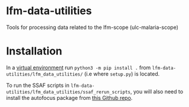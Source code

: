 # lfm-data-utilities

Tools for processing data related to the lfm-scope (ulc-malaria-scope)

# Installation

In a [virtual environment](https://docs.python.org/3/library/venv.html) run `python3 -m pip install .` from `lfm-data-utilities/lfm_data_utilities/` (i.e where `setup.py`) is located.

To run the SSAF scripts in `lfm-data-utilities/lfm_data_utilities/ssaf_rerun_scripts`, you will also need to install the autofocus package from [this Github repo](https://github.com/czbiohub/ulc-malaria-autofocus).
